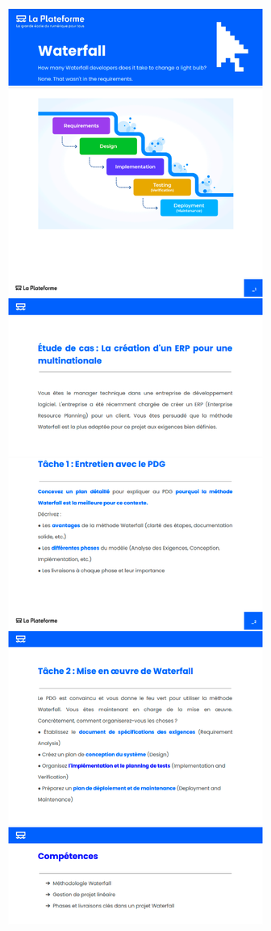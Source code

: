![](.md/waterfall.PNG?raw=true)
![](.md/waterfall-page1.PNG?raw=true)
![](.md/waterfall-page2.PNG?raw=true)
![](.md/waterfall-page3.PNG?raw=true)
![](.md/waterfall-page4.PNG?raw=true)
![](.md/waterfall-page5.PNG?raw=true)